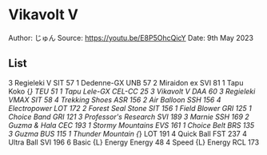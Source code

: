 # Vikavolt V

Author: じゅん
Source: <https://youtu.be/E8P5OhcQicY>
Date: 9th May 2023

## List

3 Regieleki V SIT 57
1 Dedenne-GX UNB 57
2 Miraidon ex SVI 81
1 Tapu Koko {*} TEU 51
1 Tapu Lele-GX CEL-CC 25
3 Vikavolt V DAA 60
3 Regieleki VMAX SIT 58
4 Trekking Shoes ASR 156
2 Air Balloon SSH 156
4 Electropower LOT 172
2 Forest Seal Stone SIT 156
1 Field Blower GRI 125
1 Choice Band GRI 121
3 Professor's Research SVI 189
3 Marnie SSH 169
2 Guzma & Hala CEC 193
1 Stormy Mountains EVS 161
1 Choice Belt BRS 135
3 Guzma BUS 115
1 Thunder Mountain {*} LOT 191
4 Quick Ball FST 237
4 Ultra Ball SVI 196
6 Basic {L} Energy Energy 48
4 Speed {L} Energy RCL 173
